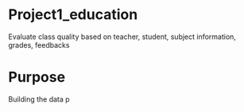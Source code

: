 # Project1_education
 Evaluate class quality based on teacher, student, subject information, grades, feedbacks
 
 # Purpose 
 Building the data p
